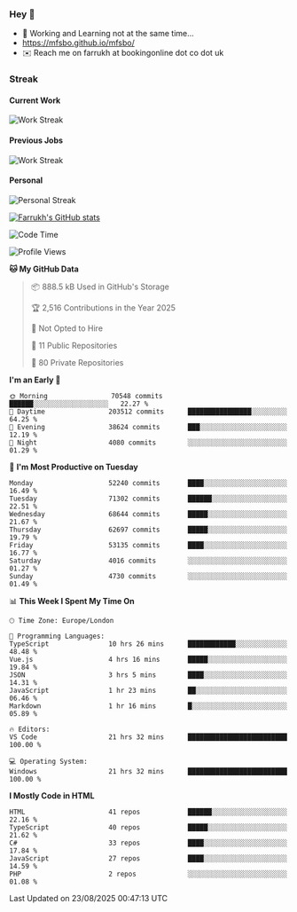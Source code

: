 ### Hey 👋

- 🏃 Working and Learning not at the same time...
- https://mfsbo.github.io/mfsbo/
- ✉️ Reach me on farrukh at bookingonline dot co dot uk

### Streak
#### Current Work
![Work Streak](https://streak-stats.demolab.com/?user=mfsbo)
#### Previous Jobs
![Work Streak](https://streak-stats.demolab.com/?user=farrukhcw)
#### Personal
![Personal Streak](https://streak-stats.demolab.com/?user=farrukhsubhani)

[![Farrukh's GitHub stats](https://github-readme-stats.vercel.app/api?username=mfsbo&hide=stars&count_private=true)](https://github.com/mfsbo/)

<!--START_SECTION:waka-->
![Code Time](http://img.shields.io/badge/Code%20Time-1%2C018%20hrs%2021%20mins-blue)

![Profile Views](http://img.shields.io/badge/Profile%20Views-0-blue)

**🐱 My GitHub Data** 

> 📦 888.5 kB Used in GitHub's Storage 
 > 
> 🏆 2,516 Contributions in the Year 2025
 > 
> 🚫 Not Opted to Hire
 > 
> 📜 11 Public Repositories 
 > 
> 🔑 80 Private Repositories 
 > 
**I'm an Early 🐤** 

```text
🌞 Morning                70548 commits       ██████░░░░░░░░░░░░░░░░░░░   22.27 % 
🌆 Daytime                203512 commits      ████████████████░░░░░░░░░   64.25 % 
🌃 Evening                38624 commits       ███░░░░░░░░░░░░░░░░░░░░░░   12.19 % 
🌙 Night                  4080 commits        ░░░░░░░░░░░░░░░░░░░░░░░░░   01.29 % 
```
📅 **I'm Most Productive on Tuesday** 

```text
Monday                   52240 commits       ████░░░░░░░░░░░░░░░░░░░░░   16.49 % 
Tuesday                  71302 commits       ██████░░░░░░░░░░░░░░░░░░░   22.51 % 
Wednesday                68644 commits       █████░░░░░░░░░░░░░░░░░░░░   21.67 % 
Thursday                 62697 commits       █████░░░░░░░░░░░░░░░░░░░░   19.79 % 
Friday                   53135 commits       ████░░░░░░░░░░░░░░░░░░░░░   16.77 % 
Saturday                 4016 commits        ░░░░░░░░░░░░░░░░░░░░░░░░░   01.27 % 
Sunday                   4730 commits        ░░░░░░░░░░░░░░░░░░░░░░░░░   01.49 % 
```


📊 **This Week I Spent My Time On** 

```text
🕑︎ Time Zone: Europe/London

💬 Programming Languages: 
TypeScript               10 hrs 26 mins      ████████████░░░░░░░░░░░░░   48.48 % 
Vue.js                   4 hrs 16 mins       █████░░░░░░░░░░░░░░░░░░░░   19.84 % 
JSON                     3 hrs 5 mins        ████░░░░░░░░░░░░░░░░░░░░░   14.31 % 
JavaScript               1 hr 23 mins        ██░░░░░░░░░░░░░░░░░░░░░░░   06.46 % 
Markdown                 1 hr 16 mins        █░░░░░░░░░░░░░░░░░░░░░░░░   05.89 % 

🔥 Editors: 
VS Code                  21 hrs 32 mins      █████████████████████████   100.00 % 

💻 Operating System: 
Windows                  21 hrs 32 mins      █████████████████████████   100.00 % 
```

**I Mostly Code in HTML** 

```text
HTML                     41 repos            ██████░░░░░░░░░░░░░░░░░░░   22.16 % 
TypeScript               40 repos            █████░░░░░░░░░░░░░░░░░░░░   21.62 % 
C#                       33 repos            ████░░░░░░░░░░░░░░░░░░░░░   17.84 % 
JavaScript               27 repos            ████░░░░░░░░░░░░░░░░░░░░░   14.59 % 
PHP                      2 repos             ░░░░░░░░░░░░░░░░░░░░░░░░░   01.08 % 
```




 Last Updated on 23/08/2025 00:47:13 UTC
<!--END_SECTION:waka-->
<!--
**mfsbo/mfsbo** is a ✨ _special_ ✨ repository because its `README.md` (this file) appears on your GitHub profile.

Here are some ideas to get you started:

- 🔭 I’m currently working on ...
- 🌱 I’m currently learning ...
- 👯 I’m looking to collaborate on ...
- 🤔 I’m looking for help with ...
- 💬 Ask me about ...
- 📫 How to reach me: ...
- 😄 Pronouns: ...
- ⚡ Fun fact: ...
-->
